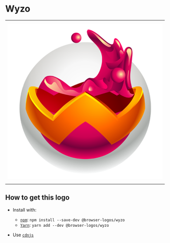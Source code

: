 # Wyzo

<table>
    <tbody>
        <tr>
            <td height="512px" width="512px">
                <a href="./"><img width="500px" src="wyzo_512x512.png" alt="Wyzo browser logo"></a>
            </td>
        <tr>
    </tbody>
</table>


## How to get this logo

* Install with:

  * [`npm`](https://www.npmjs.com/): `npm install --save-dev @browser-logos/wyzo`
  * [`Yarn`](https://yarnpkg.com/): `yarn add --dev @browser-logos/wyzo`

* Use [`cdnjs`](https://cdnjs.com/libraries/browser-logos)
